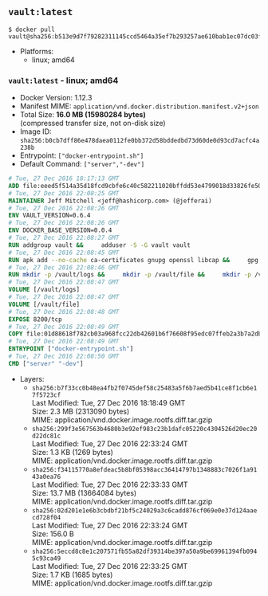 ## `vault:latest`

```console
$ docker pull vault@sha256:b513e9d7f79282311145ccd5464a35ef7b293257ae610bab1ec07dc03faeb983
```

-	Platforms:
	-	linux; amd64

### `vault:latest` - linux; amd64

-	Docker Version: 1.12.3
-	Manifest MIME: `application/vnd.docker.distribution.manifest.v2+json`
-	Total Size: **16.0 MB (15980284 bytes)**  
	(compressed transfer size, not on-disk size)
-	Image ID: `sha256:b0cb7dff86e478daea0112fe0bb372d58bddedbd73d60de0d93cd7acfc4a238b`
-	Entrypoint: `["docker-entrypoint.sh"]`
-	Default Command: `["server","-dev"]`

```dockerfile
# Tue, 27 Dec 2016 18:17:13 GMT
ADD file:eeed5f514a35d18fcd9cbfe6c40c582211020bffdd53e4799018d33826fe5067 in / 
# Tue, 27 Dec 2016 22:08:25 GMT
MAINTAINER Jeff Mitchell <jeff@hashicorp.com> (@jefferai)
# Tue, 27 Dec 2016 22:08:26 GMT
ENV VAULT_VERSION=0.6.4
# Tue, 27 Dec 2016 22:08:26 GMT
ENV DOCKER_BASE_VERSION=0.0.4
# Tue, 27 Dec 2016 22:08:27 GMT
RUN addgroup vault &&     adduser -S -G vault vault
# Tue, 27 Dec 2016 22:08:45 GMT
RUN apk add --no-cache ca-certificates gnupg openssl libcap &&     gpg --recv-keys 91A6E7F85D05C65630BEF18951852D87348FFC4C &&     mkdir -p /tmp/build &&     cd /tmp/build &&     wget https://releases.hashicorp.com/docker-base/${DOCKER_BASE_VERSION}/docker-base_${DOCKER_BASE_VERSION}_linux_amd64.zip &&     wget https://releases.hashicorp.com/docker-base/${DOCKER_BASE_VERSION}/docker-base_${DOCKER_BASE_VERSION}_SHA256SUMS &&     wget https://releases.hashicorp.com/docker-base/${DOCKER_BASE_VERSION}/docker-base_${DOCKER_BASE_VERSION}_SHA256SUMS.sig &&     gpg --batch --verify docker-base_${DOCKER_BASE_VERSION}_SHA256SUMS.sig docker-base_${DOCKER_BASE_VERSION}_SHA256SUMS &&     grep ${DOCKER_BASE_VERSION}_linux_amd64.zip docker-base_${DOCKER_BASE_VERSION}_SHA256SUMS | sha256sum -c &&     unzip docker-base_${DOCKER_BASE_VERSION}_linux_amd64.zip &&     cp bin/gosu bin/dumb-init /bin &&     wget https://releases.hashicorp.com/vault/${VAULT_VERSION}/vault_${VAULT_VERSION}_linux_amd64.zip &&     wget https://releases.hashicorp.com/vault/${VAULT_VERSION}/vault_${VAULT_VERSION}_SHA256SUMS &&     wget https://releases.hashicorp.com/vault/${VAULT_VERSION}/vault_${VAULT_VERSION}_SHA256SUMS.sig &&     gpg --batch --verify vault_${VAULT_VERSION}_SHA256SUMS.sig vault_${VAULT_VERSION}_SHA256SUMS &&     grep vault_${VAULT_VERSION}_linux_amd64.zip vault_${VAULT_VERSION}_SHA256SUMS | sha256sum -c &&     unzip -d /bin vault_${VAULT_VERSION}_linux_amd64.zip &&     cd /tmp &&     rm -rf /tmp/build &&     apk del gnupg openssl &&     rm -rf /root/.gnupg
# Tue, 27 Dec 2016 22:08:46 GMT
RUN mkdir -p /vault/logs &&     mkdir -p /vault/file &&     mkdir -p /vault/config &&     chown -R vault:vault /vault
# Tue, 27 Dec 2016 22:08:47 GMT
VOLUME [/vault/logs]
# Tue, 27 Dec 2016 22:08:47 GMT
VOLUME [/vault/file]
# Tue, 27 Dec 2016 22:08:48 GMT
EXPOSE 8200/tcp
# Tue, 27 Dec 2016 22:08:49 GMT
COPY file:01d88618f782cb03a968fcc22db42601b6f76608f95edc07ffeb2a3b7a2db58d in /usr/local/bin/docker-entrypoint.sh 
# Tue, 27 Dec 2016 22:08:49 GMT
ENTRYPOINT ["docker-entrypoint.sh"]
# Tue, 27 Dec 2016 22:08:50 GMT
CMD ["server" "-dev"]
```

-	Layers:
	-	`sha256:b7f33cc0b48ea4fb2f0745def58c25483a5f6b7aed5b41ce8f1cb6e17f5723cf`  
		Last Modified: Tue, 27 Dec 2016 18:18:49 GMT  
		Size: 2.3 MB (2313090 bytes)  
		MIME: application/vnd.docker.image.rootfs.diff.tar.gzip
	-	`sha256:299f3e567563b4680b3e92ef983c23b1dafc05220c4304526d20ec20d22dc81c`  
		Last Modified: Tue, 27 Dec 2016 22:33:24 GMT  
		Size: 1.3 KB (1269 bytes)  
		MIME: application/vnd.docker.image.rootfs.diff.tar.gzip
	-	`sha256:f34115770a8efdeac5b8bf05398acc36414797b1348883c7026f1a9143a0ea76`  
		Last Modified: Tue, 27 Dec 2016 22:33:33 GMT  
		Size: 13.7 MB (13664084 bytes)  
		MIME: application/vnd.docker.image.rootfs.diff.tar.gzip
	-	`sha256:02d201e1e6b3cbdbf21bf5c24029a3c6cadd876cf069e0e37d124aaecd728f04`  
		Last Modified: Tue, 27 Dec 2016 22:33:24 GMT  
		Size: 156.0 B  
		MIME: application/vnd.docker.image.rootfs.diff.tar.gzip
	-	`sha256:5eccd8c8e1c207571fb55a82df39314be397a50a9be69961394fb0945c93ca49`  
		Last Modified: Tue, 27 Dec 2016 22:33:25 GMT  
		Size: 1.7 KB (1685 bytes)  
		MIME: application/vnd.docker.image.rootfs.diff.tar.gzip
